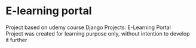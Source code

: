 # E-learning portal
Project based on udemy course Django Projects: E-Learning Portal  
Project was created for learning purpose only, without intention to develop it further
